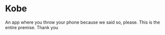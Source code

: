 # Kobe
An app where you throw your phone because we said so, please.
This is the entire premise.
Thank you
